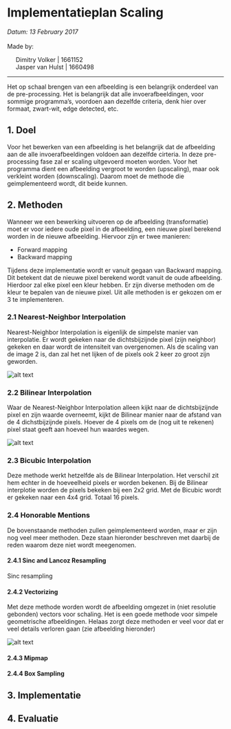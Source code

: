 # Implementatieplan Scaling

<span style="font-style:italic;width:100%;display:block;"> Datum: 13 February 2017 </span>
<br />Made by: <br /><div style="margin-left: 20px">
Dimitry Volker | 1661152 <br >
Jasper van Hulst | 1660498
</div>

____________

Het op schaal brengen van een afbeelding is een belangrijk onderdeel van de pre-processing. Het is belangrijk dat alle invoerafbeeldingen, voor sommige programma’s, voordoen aan dezelfde criteria, denk hier over formaat, zwart-wit, edge detected, etc.


## 1. Doel
Voor het bewerken van een afbeelding is het belangrijk dat de afbeelding aan de alle invoerafbeeldingen voldoen aan dezelfde cirteria. In deze pre-processing fase zal er scaling uitgevoerd moeten worden. Voor het programma dient een afbeelding vergroot te worden (upscaling), maar ook verkleint worden (downscaling). Daarom moet de methode die geimplementeerd wordt, dit beide kunnen. 


## 2. Methoden
Wanneer we een bewerking uitvoeren op de afbeelding (transformatie) moet er voor iedere oude pixel in de afbeelding, een nieuwe pixel berekend worden in de nieuwe afbeelding. Hiervoor zijn er twee manieren: 

- Forward mapping
- Backward mapping

Tijdens deze implementatie wordt er vanuit gegaan van Backward mapping. Dit betekent dat de nieuwe pixel berekend wordt vanuit de oude afbeelding. Hierdoor zal elke pixel een kleur hebben. Er zijn diverse methoden om de kleur te bepalen van de nieuwe pixel. Uit alle methoden is er gekozen om er 3 te implementeren.


### 2.1 Nearest-Neighbor Interpolation
Nearest-Neighbor Interpolation is eigenlijk de simpelste manier van interpolatie. Er wordt gekeken naar de dichtsbijzijnde pixel (zijn neighbor) gekeken en daar wordt de intensiteit van overgenomen.
Als de scaling van de image 2 is, dan zal het net lijken of de pixels ook 2 keer zo groot zijn geworden.

![alt text](http://tech-algorithm.com/uploads/nneighbor01.png "Werking van Nearest Neighbour Image Scaling")

### 2.2 Bilinear Interpolation
Waar de Nearest-Neighbor Interpolation alleen kijkt naar de dichtsbijzijnde pixel en zijn waarde overneemt, kijkt de Bilinear manier naar de afstand van de 4 dichstbijzijnde pixels. 
Hoever de 4 pixels om de (nog uit te rekenen) pixel staat geeft aan hoeveel hun waardes wegen. 

![alt text](http://i.imgur.com/5Bctxml.png "Werking van Nearest Neighbour Image Scaling")

### 2.3 Bicubic Interpolation
Deze methode werkt hetzelfde als de Bilinear Interpolation. Het verschil zit hem echter in de hoeveelheid pixels er worden bekenen. Bij de Bilinear interplotie worden de pixels bekeken bij een 2x2 grid. Met de Bicubic wordt er gekeken naar een 4x4 grid. Totaal 16 pixels.

### 2.4 Honorable Mentions
De bovenstaande methoden zullen geimplementeerd worden, maar er zijn nog veel meer methoden. Deze staan hieronder beschreven met daarbij de reden waarom deze niet wordt meegenomen. 


#### 2.4.1 Sinc and Lancoz Resampling
Sinc resampling 


#### 2.4.2 Vectorizing 
Met deze methode worden wordt de afbeelding omgezet in (niet resolutie gebonden) vectors voor schaling. Het is een goede methode voor simpele geometrische afbeeldingen. Helaas zorgt deze methoden er veel voor dat er veel details verloren gaan (zie afbeelding hieronder)

![alt text](https://i.imgur.com/hiAKpCL.png "Werking van Nearest Neighbour Image Scaling")




#### 2.4.3 Mipmap

#### 2.4.4 Box Sampling



## 3. Implementatie

## 4. Evaluatie 

